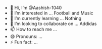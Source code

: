 - 👋 Hi, I’m @Aashish-1040
- 👀 I’m interested in ... Football and Music
- 🌱 I’m currently learning ... Nothing
- 💞️ I’m looking to collaborate on ... Addidas
- 📫 How to reach me ... 
- 😄 Pronouns: ...
- ⚡ Fun fact: ...

<!---
Aashish-1040/Aashish-1040 is a ✨ special ✨ repository because its `README.md` (this file) appears on your GitHub profile.
You can click the Preview link to take a look at your changes.
--->
